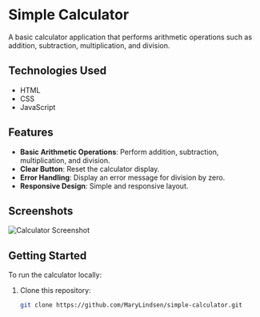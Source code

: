 # Simple Calculator

A basic calculator application that performs arithmetic operations such as addition, subtraction, multiplication, and division.

## Technologies Used

- HTML
- CSS
- JavaScript

## Features

- **Basic Arithmetic Operations**: Perform addition, subtraction, multiplication, and division.
- **Clear Button**: Reset the calculator display.
- **Error Handling**: Display an error message for division by zero.
- **Responsive Design**: Simple and responsive layout.

## Screenshots

![Calculator Screenshot](screenshot.png)


## Getting Started

To run the calculator locally:

1. Clone this repository:
   ```bash
   git clone https://github.com/MaryLindsen/simple-calculator.git

